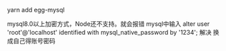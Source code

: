 yarn add egg-mysql

mysql8.0以上加密方式，Node还不支持。就会报错
mysql中输入 alter user 'root'@'localhost' identified with mysql_native_password by '1234'; 解决 
换成自己得账号密码
